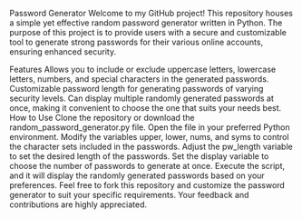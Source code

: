 Password Generator
Welcome to my GitHub project! This repository houses a simple yet effective random password generator written in Python. The purpose of this project is to provide users with a secure and customizable tool to generate strong passwords for their various online accounts, ensuring enhanced security.

Features
Allows you to include or exclude uppercase letters, lowercase letters, numbers, and special characters in the generated passwords.
Customizable password length for generating passwords of varying security levels.
Can display multiple randomly generated passwords at once, making it convenient to choose the one that suits your needs best.
How to Use
Clone the repository or download the random_password_generator.py file.
Open the file in your preferred Python environment.
Modify the variables upper, lower, nums, and syms to control the character sets included in the passwords.
Adjust the pw_length variable to set the desired length of the passwords.
Set the display variable to choose the number of passwords to generate at once.
Execute the script, and it will display the randomly generated passwords based on your preferences.
Feel free to fork this repository and customize the password generator to suit your specific requirements. Your feedback and contributions are highly appreciated.
